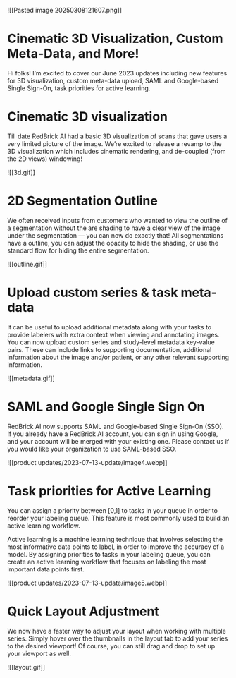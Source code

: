 ![[Pasted image 20250308121607.png]]

# Cinematic 3D Visualization, Custom Meta-Data, and More!

Hi folks! I’m excited to cover our June 2023 updates including new features for 3D visualization, custom meta-data upload, SAML and Google-based Single Sign-On, task priorities for active learning.

# Cinematic 3D visualization

Till date RedBrick AI had a basic 3D visualization of scans that gave users a very limited picture of the image. We’re excited to release a revamp to the 3D visualization which includes cinematic rendering, and de-coupled (from the 2D views) windowing!

![[3d.gif]]

# 2D Segmentation Outline

We often received inputs from customers who wanted to view the outline of a segmentation without the are shading to have a clear view of the image under the segmentation — you can now do exactly that! All segmentations have a outline, you can adjust the opacity to hide the shading, or use the standard flow for hiding the entire segmentation.

![[outline.gif]]

# Upload custom series & task meta-data

It can be useful to upload additional metadata along with your tasks to provide labelers with extra context when viewing and annotating images. You can now upload custom series and study-level metadata key-value pairs. These can include links to supporting documentation, additional information about the image and/or patient, or any other relevant supporting information.

![[metadata.gif]]

# SAML and Google Single Sign On

RedBrick AI now supports SAML and Google-based Single Sign-On (SSO). If you already have a RedBrick AI account, you can sign in using Google, and your account will be merged with your existing one. Please contact us if you would like your organization to use SAML-based SSO.

![[product updates/2023-07-13-update/image4.webp]]

# Task priorities for Active Learning

You can assign a priority between [0,1] to tasks in your queue in order to reorder your labeling queue. This feature is most commonly used to build an active learning workflow.

Active learning is a machine learning technique that involves selecting the most informative data points to label, in order to improve the accuracy of a model. By assigning priorities to tasks in your labeling queue, you can create an active learning workflow that focuses on labeling the most important data points first.

![[product updates/2023-07-13-update/image5.webp]]

# Quick Layout Adjustment

We now have a faster way to adjust your layout when working with multiple series. Simply hover over the thumbnails in the layout tab to add your series to the desired viewport! Of course, you can still drag and drop to set up your viewport as well.

![[layout.gif]]